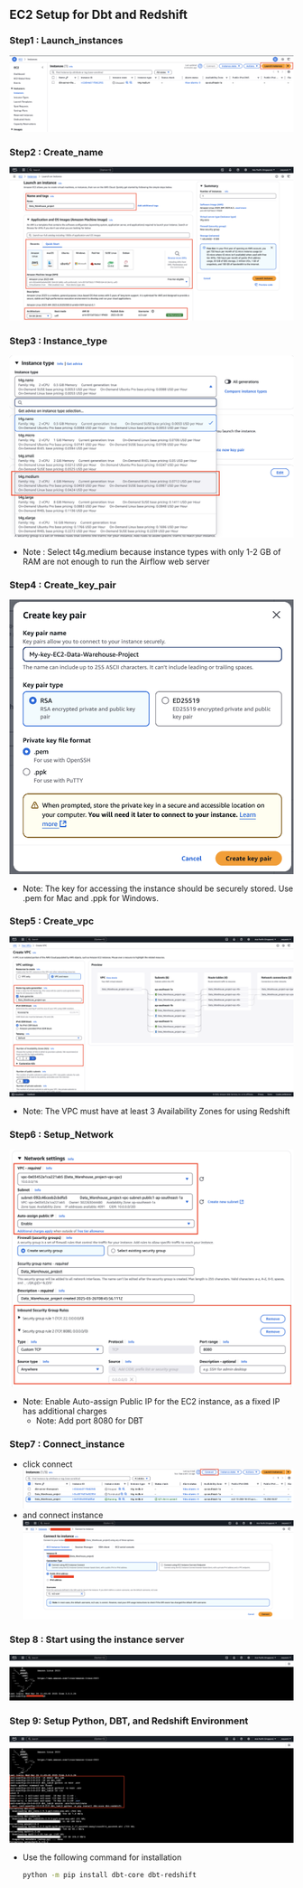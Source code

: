 ## EC2 Setup for Dbt and Redshift

### Step1 : Launch_instances
![Launch_instances](EC2-Setup-images/1_Launch_instances.png)

### Step2 : Create_name
![Create_name](EC2-Setup-images/2_Create_name.png)

### Step3 : Instance_type
![Instance_type](EC2-Setup-images/3_Instance_type.png)
- Note : Select t4g.medium because instance types with only 1-2 GB of RAM are not enough to run the Airflow web server

### Step4 : Create_key_pair
![Create_key_pair](EC2-Setup-images/4_Create_key_pair.png)
- Note: The key for accessing the instance should be securely stored. Use .pem for Mac and .ppk for Windows.

### Step5 : Create_vpc
![Create_vpc](EC2-Setup-images/5_Create_vpc.png)
- Note: The VPC must have at least 3 Availability Zones for using Redshift

### Step6 : Setup_Network
![Setup_Network](EC2-Setup-images/6_Setup_Network.png)
- Note: Enable Auto-assign Public IP for the EC2 instance, as a fixed IP has additional charges
    - Note: Add port 8080 for DBT

### Step7 : Connect_instance
- click connect
    ![Connect_instance](EC2-Setup-images/7_Connect_instance.png)
- and connect instance
    ![Connect_instance2](EC2-Setup-images/8_Connect_instance2.png)

### Step 8 : Start using the instance server
![Start_EC2](EC2-Setup-images/9_Start_EC2.png)

### Step 9: Setup Python, DBT, and Redshift Environment
![Setup_EC2_python_env](EC2-Setup-images/10_Setup_EC2_python_env.png)
- Use the following command for installation    
    ```bash
    python -m pip install dbt-core dbt-redshift